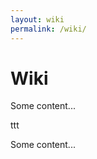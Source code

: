 ```yaml
---
layout: wiki
permalink: /wiki/
---
```

# Wiki
<p>Some content...</p>
ttt
<p>Some content...</p>
